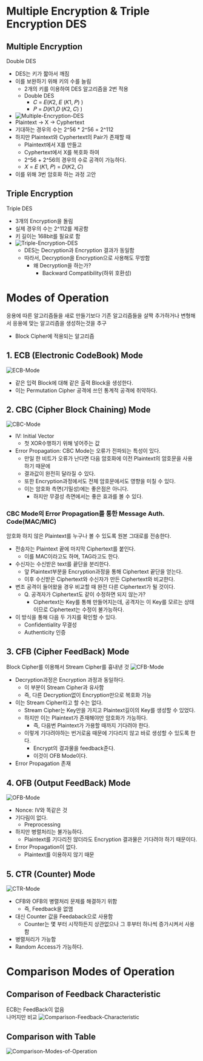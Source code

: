 # Multiple Encryption & Triple Encryption DES
## Multiple Encryption
Double DES
- DES는 키가 짧아서 깨짐
- 이를 보완하기 위해 키의 수를 늘림
    - 2개의 키를 이용하여 DES 알고리즘을 2번 적용
    - Double DES
        - 𝐶 = 𝐸(𝐾2, 𝐸 (𝐾1, 𝑃) )
        - 𝑃 = 𝐷(𝐾1,𝐷 (𝐾2, 𝐶) )
- ![Multiple-Encryption-DES](./img/Multiple-Encryption-DES.JPG)
- Plaintext -> X -> Cyphertext
- 기대하는 경우의 수는 2^56 * 2^56 = 2^112
- 하지만 Plaintext와 Cyphertext의 Pair가 존재할 때
    - Plaintext에서 X를 만들고
    - Cyphertext에서 X를 복호화 하여
    - 2^56 + 2^56의 경우의 수로 공격이 가능하다.
    - 𝑋 = 𝐸 (𝐾1, 𝑃) = 𝐷(𝐾2, 𝐶)
- 이를 위해 3번 암호화 하는 과정 고안
## Triple Encryption
Triple DES
- 3개의 Encryption을 돌림
- 실제 경우의 수는 2^112를 제공함
- 키 길이는 168bit를 필요로 함
- ![Triple-Encryption-DES](./img/Triple-Encryption-DES.JPG)
    - DES는 Decryption과 Encryption 결과가 동일함
    - 따라서, Decryption을 Encryption으로 사용해도 무방함
        - 왜 Decryption을 하는가?
            - Backward Compatibility(하위 호환성)

# Modes of Operation
응용에 따른 알고리즘들을 새로 만들기보다 기존 알고리즘들을 살짝 추가하거나 변형해서 응용에 맞는 알고리즘을 생성하는것을 추구
- Block Cipher에 적용되는 알고리즘

## 1. ECB (Electronic CodeBook) Mode
![ECB-Mode](./img/ECB-Mode.JPG)
- 같은 입력 Block에 대해 같은 출력 Block을 생성한다.
- 이는 Permutation Cipher 공격에 쓰인 통계적 공격에 취약하다.

## 2. CBC (Cipher Block Chaining) Mode
![CBC-Mode](./img/CBC-Mode.JPG)
- IV: Initial Vector
    - 첫 XOR수행하기 위해 넣어주는 값
- Error Propagation: CBC Mode는 오류가 전파되는 특성이 있다.
    - 만일 한 비트가 오류가 난다면 다음 암호화에 이전 Plaintext의 암호문을 사용하기 때문에
    - 결과값이 완전히 달라질 수 있다.
    - 또한 Encryption과정에서도 전체 암호문에서도 영향을 미칠 수 있다.
    - 이는 암호화 측면(기밀성)에는 좋은점은 아니다.
        - 하지만 무결성 측면에서는 좋은 효과를 볼 수 있다.

### CBC Mode의 Error Propagation를 통한 Message Auth. Code(MAC/MIC)
암호화 하지 않은 Plaintext를 누구나 볼 수 있도록 원본 그대로를 전송한다.
- 전송자는 Plaintext 끝에 마지막 Ciphertext를 붙인다.
    - 이를 MAC이라고도 하며, TAG라고도 한다.
- 수신자는 수신받은 text를 끝단을 분리한다.
    - 앞 Plaintext부분을 Encryption과정을 통해 Ciphertext 끝단을 얻는다.
    - 이후 수신받은 Ciphertext와 수신자가 만든 Ciphertext와 비교한다.
- 변조 공격이 들어왔을 경우 비교할 때 완전 다른 Ciphertext가 될 것이다.
    - Q. 공격자가 Ciphertext도 같이 수정하면 되지 않는가?
        - Ciphertext는 Key를 통해 만들어지는데, 공격자는 이 Key를 모르는 상태이므로 Ciphertext는 수정이 불가능하다.
- 이 방식을 통해 다음 두 가지를 확인할 수 있다.
    - Confidentiality 무결성
    - Authenticity 인증

## 3. CFB (Cipher FeedBack) Mode
Block Cipher를 이용해서 Stream Cipher를 흉내낸 것
![CFB-Mode](./img/CFB-Mode.JPG)
- Decryption과정은 Encryption 과정과 동일하다.
    - 이 부분이 Stream Cipher과 유사함
    - 즉, 다른 Decryption없이 Encryption만으로 복호화 가능
- 이는 Stream Cipher라고 할 수는 없다.
    - Stream Cipher는 Key만을 가지고 Plaintext길이의 Key를 생성할 수 있었다.
    - 하지만 이는 Plaintext가 존재해야만 암호화가 가능하다.
        - 즉, 다음번 Plaintext가 가용할 때까지 기다려야 한다.
    - 이렇게 기다려야하는 번거로움 때문에 기다리지 않고 바로 생성할 수 있도록 한다.
        - Encrypt의 결과물을 feedback준다.
        - 이것이 OFB Mode이다.
- Error Propagation 존재

## 4. OFB (Output FeedBack) Mode
![OFB-Mode](./img/OFB-Mode.JPG)
- Nonce: IV와 똑같은 것
- 기다림이 없다.
    - Preprocessing
- 하지만 병렬처리는 불가능하다.
    - Plaintext를 기다리진 않더라도 Encryption 결과물은 기다려야 하기 때문이다.
- Error Propagation이 없다.
    - Plaintext를 이용하지 않기 때문

## 5. CTR (Counter) Mode
![CTR-Mode](./img/CTR-Mode.JPG)
- CFB와 OFB의 병렬처리 문제를 해결하기 위함
    - 즉, Feedback을 없앰
- 대신 Counter 값을 Feedaback으로 사용함
    - Counter는 몇 부터 시작하든지 상관없으나 그 후부터 하나씩 증가시켜서 사용함
- 병렬처리가 가능함
- Random Access가 가능하다.

# Comparison Modes of Operation
## Comparison of Feedback Characteristic
ECB는 FeedBack이 없음    
나머지만 비교
![Comparison-Feedback-Characteristic](./img/Comparison-Feedback-Characteristic.JPG)

## Comparison with Table
![Comparison-Modes-of-Operation](./img/Comparison-Modes-of-Operation.JPG)